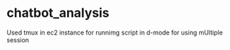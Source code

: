 # chatbot_analysis


Used tmux in ec2 instance for runnimg script in d-mode for using mUltiple session
